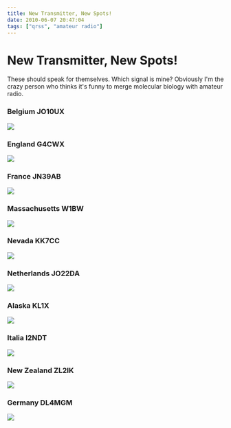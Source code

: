 ```yaml
---
title: New Transmitter, New Spots!
date: 2010-06-07 20:47:04
tags: ["qrss", "amateur radio"]
---
```


# New Transmitter, New Spots!

These should speak for themselves. Which signal is mine? Obviously I'm the crazy person who thinks it's funny to merge molecular biology with amateur radio.

### Belgium JO10UX

<div class="text-center img-border">

[![](belgium-JO10UX_thumb.jpg)](belgium-JO10UX.jpg)

</div>

### England G4CWX

<div class="text-center img-border">

[![](england-G4CWX_thumb.jpg)](england-G4CWX.jpg)

</div>

### France JN39AB

<div class="text-center img-border">

[![](france-JN39AB_thumb.jpg)](france-JN39AB.jpg)

</div>

### Massachusetts W1BW

<div class="text-center img-border">

[![](mass-W1BW_2jpg_thumb.jpg)](mass-W1BW_2jpg.jpg)

</div>

### Nevada KK7CC

<div class="text-center img-border">

[![](NE-KK7CC_thumb.jpg)](NE-KK7CC.jpg)

</div>

### Netherlands JO22DA

<div class="text-center img-border">

[![](netherlands-JO22DA_thumb.jpg)](netherlands-JO22DA.jpg)

</div>

### Alaska KL1X

<div class="text-center img-border">

[![](alaska_thumb.jpg)](alaska.jpg)

</div>

### Italia I2NDT

<div class="text-center img-border">

[![](Italia-I2NDT_thumb.jpg)](Italia-I2NDT.jpg)

</div>

### New Zealand ZL2IK

<div class="text-center img-border">

[![](New-Zealand-ZL2IK_thumb.jpg)](New-Zealand-ZL2IK.jpg)

</div>

### Germany DL4MGM

<div class="text-center img-border">

[![](dunno_thumb.jpg)](dunno.jpg)

</div>

